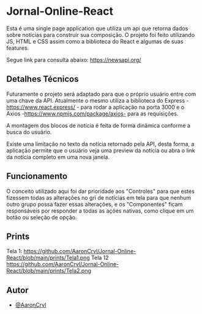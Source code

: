 # Jornal-Online-React
 
Esta é uma single page application que utiliza um api que retorna dados sobre notícias para construir sua composição. O projeto foi feito utilizando JS, HTML e CSS assim como a biblioteca do React e algumas de suas features.

Segue link para consulta abaixo:
https://newsapi.org/  


## Detalhes Técnicos
Futuramente o projeto será adaptado para que o próprio usuário entre com uma chave da API. Atualmente o mesmo utiliza a biblioteca do Express - https://www.react.express/ -  para rodar a aplicação na porta 3000 e o Axios -https://www.npmjs.com/package/axios- para as requisições.

A montagem dos blocos de notícia é feita de forma dinâmica conforme a busca do usuário.

Existe uma limitação no texto da notícia retornado pela API, desta forma,  a aplicação permite que o usuário veja uma preview da notícia ou abra o link da notícia completo em uma nova janela.

## Funcionamento
O conceito utilizado aqui foi dar prioridade aos "Controles" para que estes fizessem todas as alterações no gri de notícias em tela para que nenhum outro grupo possa fazer essas alterações, e os "Componentes" ficam responsáveis por responder a todas as ações nativas, como clique em um botão ou seleção de opção.

## Prints
Tela 1: https://github.com/AaronCrvl/Jornal-Online-React/blob/main/prints/Tela1.png
Tela 12 https://github.com/AaronCrvl/Jornal-Online-React/blob/main/prints/Tela2.png

## Autor
- [@AaronCrvl](https://www.github.com/AaronCrvl)
